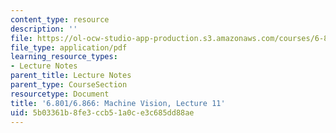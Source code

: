 ```yaml
---
content_type: resource
description: ''
file: https://ol-ocw-studio-app-production.s3.amazonaws.com/courses/6-801-machine-vision-fall-2020/5b03361b8fe3ccb51a0ce3c685dd88ae_MIT6_801F20_lec11.pdf
file_type: application/pdf
learning_resource_types:
- Lecture Notes
parent_title: Lecture Notes
parent_type: CourseSection
resourcetype: Document
title: '6.801/6.866: Machine Vision, Lecture 11'
uid: 5b03361b-8fe3-ccb5-1a0c-e3c685dd88ae
---
```

